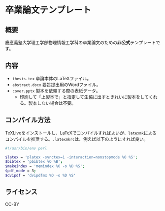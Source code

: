 # 卒業論文テンプレート

## 概要

慶應義塾大学理工学部物理情報工学科の卒業論文のための**非公式**テンプレートです。

## 内容

* `thesis.tex` 卒論本体のLaTeXファイル。
* `abstract.docx` 要旨提出用のWordファイル。
* `cover.pptx` 製本を依頼する際の表紙データ。
    * 印刷して「上製本で」と指定して生協に出すときれいに製本をしてくれる。製本しない場合は不要。

## コンパイル方法

TeXLiveをインストールし、LaTeXでコンパイルすればよいが、`latexmk`によるコンパイルを推奨する。`.latexmkrc`は、例えば以下のようにすれば良い。

```sh
#!/usr/bin/env perl

$latex = 'platex -synctex=1 -interaction=nonstopmode %O %S';
$bibtex = 'pbibtex %O %B';
$makeindex = 'memindex %O -o %D %S';
$pdf_mode = 3;
$dvipdf = 'dvipdfmx %O -o %D %S'
```

## ライセンス

CC-BY
